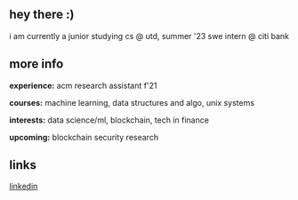 ## hey there :)
i am currently a junior studying cs @ utd, summer '23 swe intern @ citi bank 

## more info
**experience:** acm research assistant f'21

**courses:** machine learning, data structures and algo, unix systems

**interests:** data science/ml, blockchain, tech in finance 

**upcoming:** blockchain security research

## links
[linkedin](www.linkedin.com/in/tmahi) 

<!--
<img src="https://github.com/mahimahithefish/mahimahithefish/blob/main/images/wave.gif" width="40" height="40">
![](images/520067DC-79E8-4F52-BAE4-9467DC400AFC.JPEG)
## 🛠 Skills 
![](https://img.shields.io/badge/Code-Java-informational?style=flat&logo=Java&logoColor=white&color=4AB197)
![](https://img.shields.io/badge/Code-Python-informational?style=flat&logo=Python&logoColor=white&color=4AB197)
![](https://img.shields.io/badge/Code-JavaScript-informational?style=flat&logo=JavaScript&logoColor=white&color=4AB197)
![](https://img.shields.io/badge/Code-C++-informational?style=flat&logo=C++&logoColor=white&color=4AB197)
![](https://img.shields.io/badge/Style-CSS-informational?style=flat&logo=css3&logoColor=white&color=4AB197)
![](https://img.shields.io/badge/Code-SpringBoot-informational?style=flat&logo=Spring&logoColor=white&color=4AB197)
![](https://img.shields.io/badge/Code-React-informational?style=flat&logo=react&logoColor=white&color=4AB197)
![](https://img.shields.io/badge/Code-Node.js-informational?style=flat&logo=Node.js&logoColor=white&color=4AB197)
![](https://img.shields.io/badge/Code-Express.js-informational?style=flat&logo=Express.js&logoColor=white&color=4AB197)
![](https://img.shields.io/badge/Tools-NPM-informational?style=flat&logo=npm&logoColor=white&color=4AB197)
![](https://img.shields.io/badge/Code-MongoDB-informational?style=flat&logo=MongoDB&logoColor=white&color=4AB197)
![](https://img.shields.io/badge/Code-MySQL-informational?style=flat&logo=MySQL&logoColor=white&color=4AB197)
![](https://img.shields.io/badge/Code-PostgreSQL-informational?style=flat&logo=PostgreSQL&logoColor=white&color=4AB197)
![](https://img.shields.io/badge/Code-Bigquery-informational?style=flat&logo=Bigquery&logoColor=white&color=4AB197)
![](https://img.shields.io/badge/Code-Firebase-informational?style=flat&logo=Firebase&logoColor=white&color=4AB197)
![](https://img.shields.io/badge/Tools-GitHub-informational?style=flat&logo=GitHub&logoColor=white&color=4AB197)

## 🏫 Coursework 
![](https://img.shields.io/badge/-Data%20Structures%20and%20Algorithms-blue)
![](https://img.shields.io/badge/-Unix%20Systems-blue)
![](https://img.shields.io/badge/-Computer%20Architecture-blue)
![](https://img.shields.io/badge/-Discrete%20Math-blue)

[![Linkedin Badge](https://img.shields.io/badge/-linkedin-blue?style=flat-square&logo=Linkedin&logoColor=white&link=https://www.linkedin.com/in/tasnim-mahi/)](https://www.linkedin.com/in/tasnim-mahi/)
[![Gmail Badge](https://img.shields.io/badge/-tasnimmmahi@gmail.com-c14438?style=flat-square&logo=Gmail&logoColor=white&link=mailto:tasnimmmahi@gmail.com)](mailto:tasnimmmahi@gmail.com)

**mahimahithefish/mahimahithefish** is a ✨ _special_ ✨ repository because its `README.md` (this file) appears on your GitHub profile.
Here are some ideas to get you started:
- 👯 I’m looking to collaborate on ...
- 🤔 I’m looking for help with ...
- 💬 Ask me about ...
- 
- 😄 Pronouns: ...
- ⚡ Fun fact: ...
 <p align="center">
  <img width="100" height="100" src="https://github.com/mahimahithefish/mahimahithefish/blob/main/images/bubble-gum-workflow.gif">
</p> 
![profile views counter](https://komarev.com/ghpvc/?username=mahimahithefish&label=visitors)

-->
